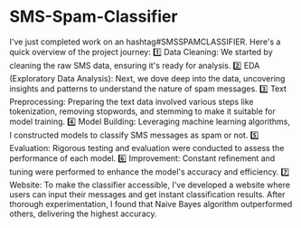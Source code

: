 # SMS-Spam-Classifier


I've just completed work on an hashtag#SMSSPAMCLASSIFIER. 
Here's a quick overview of the project journey:
1️⃣ Data Cleaning: We started by cleaning the raw SMS data, ensuring it's ready for analysis.
2️⃣ EDA (Exploratory Data Analysis): Next, we dove deep into the data, uncovering insights and patterns to understand the nature of spam messages.
3️⃣ Text Preprocessing: Preparing the text data involved various steps like tokenization, removing stopwords, and stemming to make it suitable for model training.
4️⃣ Model Building: Leveraging machine learning algorithms, I constructed models to classify SMS messages as spam or not.
5️⃣ Evaluation: Rigorous testing and evaluation were conducted to assess the performance of each model.
6️⃣ Improvement: Constant refinement and tuning were performed to enhance the model's accuracy and efficiency.
7️⃣ Website: To make the classifier accessible, I've developed a website where users can input their messages and get instant classification results.
After thorough experimentation, I found that Naive Bayes algorithm outperformed others, delivering the highest accuracy.
